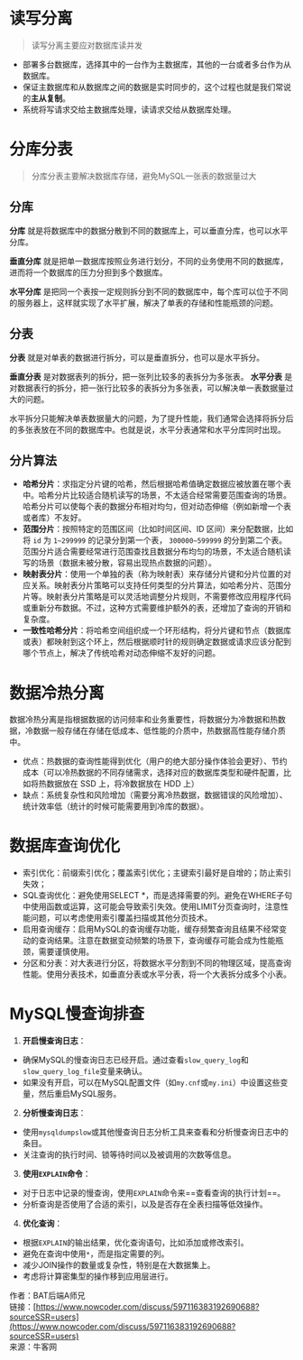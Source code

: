 # 读写分离
>读写分离主要应对数据库读并发
- 部署多台数据库，选择其中的一台作为主数据库，其他的一台或者多台作为从数据库。
- 保证主数据库和从数据库之间的数据是实时同步的，这个过程也就是我们常说的**主从复制**。
- 系统将写请求交给主数据库处理，读请求交给从数据库处理。

# 分库分表
>分库分表主要解决数据库存储，避免MySQL一张表的数据量过大


## 分库
**分库** 就是将数据库中的数据分散到不同的数据库上，可以垂直分库，也可以水平分库。

**垂直分库** 就是把单一数据库按照业务进行划分，不同的业务使用不同的数据库，进而将一个数据库的压力分担到多个数据库。

**水平分库** 是把同一个表按一定规则拆分到不同的数据库中，每个库可以位于不同的服务器上，这样就实现了水平扩展，解决了单表的存储和性能瓶颈的问题。

## 分表

**分表** 就是对单表的数据进行拆分，可以是垂直拆分，也可以是水平拆分。

**垂直分表** 是对数据表列的拆分，把一张列比较多的表拆分为多张表。
**水平分表** 是对数据表行的拆分，把一张行比较多的表拆分为多张表，可以解决单一表数据量过大的问题。

水平拆分只能解决单表数据量大的问题，为了提升性能，我们通常会选择将拆分后的多张表放在不同的数据库中。也就是说，水平分表通常和水平分库同时出现。

## 分片算法
- **哈希分片**：求指定分片键的哈希，然后根据哈希值确定数据应被放置在哪个表中。哈希分片比较适合随机读写的场景，不太适合经常需要范围查询的场景。哈希分片可以使每个表的数据分布相对均匀，但对动态伸缩（例如新增一个表或者库）不友好。
- **范围分片**：按照特定的范围区间（比如时间区间、ID 区间）来分配数据，比如 将 `id` 为 `1~299999` 的记录分到第一个表， `300000~599999` 的分到第二个表。范围分片适合需要经常进行范围查找且数据分布均匀的场景，不太适合随机读写的场景（数据未被分散，容易出现热点数据的问题）。
- **映射表分片**：使用一个单独的表（称为映射表）来存储分片键和分片位置的对应关系。映射表分片策略可以支持任何类型的分片算法，如哈希分片、范围分片等。映射表分片策略是可以灵活地调整分片规则，不需要修改应用程序代码或重新分布数据。不过，这种方式需要维护额外的表，还增加了查询的开销和复杂度。
- **一致性哈希分片**：将哈希空间组织成一个环形结构，将分片键和节点（数据库或表）都映射到这个环上，然后根据顺时针的规则确定数据或请求应该分配到哪个节点上，解决了传统哈希对动态伸缩不友好的问题。
# 数据冷热分离

数据冷热分离是指根据数据的访问频率和业务重要性，将数据分为冷数据和热数据，冷数据一般存储在存储在低成本、低性能的介质中，热数据高性能存储介质中。

- 优点：热数据的查询性能得到优化（用户的绝大部分操作体验会更好）、节约成本（可以冷热数据的不同存储需求，选择对应的数据库类型和硬件配置，比如将热数据放在 SSD 上，将冷数据放在 HDD 上）
- 缺点：系统复杂性和风险增加（需要分离冷热数据，数据错误的风险增加）、统计效率低（统计的时候可能需要用到冷库的数据）。



# 数据库查询优化

- 索引优化：前缀索引优化；覆盖索引优化；主键索引最好是自增的；防止索引失效；
- SQL查询优化：避免使用SELECT *，而是选择需要的列。避免在WHERE子句中使用函数或运算，这可能会导致索引失效。使用LIMIT分页查询时，注意性能问题，可以考虑使用索引覆盖扫描或其他分页技术。
- 启用查询缓存：启用MySQL的查询缓存功能，缓存频繁查询且结果不经常变动的查询结果。注意在数据变动频繁的场景下，查询缓存可能会成为性能瓶颈，需要谨慎使用。
- 分区和分表：对大表进行分区，将数据水平分割到不同的物理区域，提高查询性能。使用分表技术，如垂直分表或水平分表，将一个大表拆分成多个小表。
    

# MySQL慢查询排查
1. **开启慢查询日志**：
- 确保MySQL的慢查询日志已经开启。通过查看`slow_query_log`和`slow_query_log_file`变量来确认。
- 如果没有开启，可以在MySQL配置文件（如`my.cnf`或`my.ini`）中设置这些变量，然后重启MySQL服务。
    
2. **分析慢查询日志**：
- 使用`mysqldumpslow`或其他慢查询日志分析工具来查看和分析慢查询日志中的条目。
- 关注查询的执行时间、锁等待时间以及被调用的次数等信息。
    
3. **使用`EXPLAIN`命令**：
- 对于日志中记录的慢查询，使用`EXPLAIN`命令来==查看查询的执行计划==。
- 分析查询是否使用了合适的索引，以及是否存在全表扫描等低效操作。
    
4. **优化查询**：
- 根据`EXPLAIN`的输出结果，优化查询语句，比如添加或修改索引。
- 避免在查询中使用`*`，而是指定需要的列。
- 减少JOIN操作的数量或复杂性，特别是在大数据集上。
- 考虑将计算密集型的操作移到应用层进行。

  
  
作者：BAT后端A师兄  
链接：[https://www.nowcoder.com/discuss/597116383192690688?sourceSSR=users](https://www.nowcoder.com/discuss/597116383192690688?sourceSSR=users)  
来源：牛客网